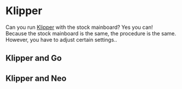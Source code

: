 # Klipper  
  
Can you run [Klipper]() with the stock mainboard? Yes you can!  
Because the stock mainboard is the same, the procedure is the same. However, you have to adjust certain settings..

## Klipper and Go  
 
## Klipper and Neo
  
